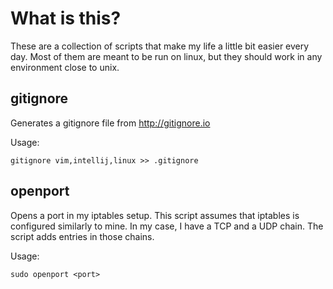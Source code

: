 What is this?
=============

These are a collection of scripts that make my life a little bit easier every
day. Most of them are meant to be run on linux, but they should work in any
environment close to unix.

gitignore
---------

Generates a gitignore file from http://gitignore.io

Usage:

	gitignore vim,intellij,linux >> .gitignore

openport
--------

Opens a port in my iptables setup. This script assumes that iptables is
configured similarly to mine. In my case, I have a TCP and a UDP chain. The
script adds entries in those chains.

Usage:

	sudo openport <port>

